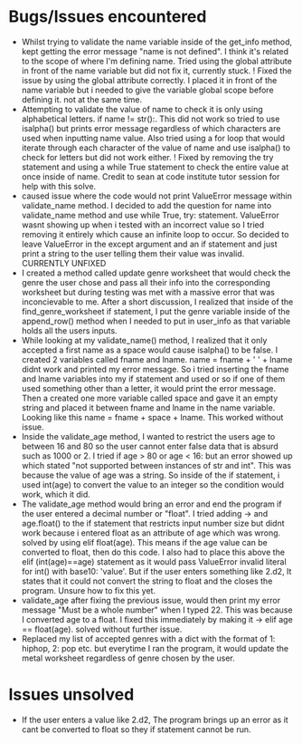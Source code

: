 # Bugs/Issues encountered 
- Whilst trying to validate the name variable inside of the get_info method, kept getting the error message "name is not defined". I think it's related to the scope of where I'm defining name. Tried using the global attribute in front of the name variable but did not fix it, currently stuck. ! Fixed the issue by using the global attribute correctly. I placed it in front of the name variable but i needed to give the variable global scope before defining it. not at the same time.
- Attempting to validate the value of name to check it is only using alphabetical letters. if name != str():. This did not work so tried to use isalpha() but prints error message regardless of which characters are used when inputting name value. Also tried using a for loop that would iterate through each character of the value of name and use isalpha() to check for letters but did not work either. ! Fixed by removing the try statement and using a while True statement to check the entire value at once inside of name. Credit to sean at code institute tutor session for help with this solve.
- caused issue where the code would not print ValueError message within validate_name method. I decided to add the question for name into validate_name method and use while True, try: statement. ValueError wasnt showing up when i tested with an incorrect value so I tried removing it entirely which cause an infinite loop to occur. So decided to leave ValueError in the except argument and an if statement and just print a string to the user telling them their value was invalid. CURRENTLY UNFIXED
- I created a method called update genre worksheet that would check the genre the user chose and pass all their info into the corresponding worksheet but during testing was met with a massive error that was inconcievable to me. After a short discussion, I realized that inside of the find_genre_worksheet if statement, I put the genre variable inside of the append_row() method when I needed to put in user_info as that variable holds all the users inputs.
- While looking at my validate_name() method, I realized that it only accepted a first name as a space would cause isalpha() to be false. I created 2 variables called fname and lname. name = fname + ' ' + lname didnt work and printed my error message. So i tried inserting the fname and lname variables into my if statement and used or so if one of them used something other than a letter, it would print the error message. Then a created one more variable called space and gave it an empty string and placed it between fname and lname in the name variable. Looking like this name = fname + space + lname. This worked without issue.
- Inside the validate_age method, I wanted to restrict the users age to between 16 and 80 so the user cannot enter false data that is absurd such as 1000 or 2. I tried if age > 80 or age < 16: but an error showed up which stated "not supported between instances of str and int". This was because the value of age was a string. So inside of the if statement, i used int(age) to convert the value to an integer so the condition would work, which it did.
- The validate_age method would bring an error and end the program if the user entered a decimal number or "float". I tried adding ->   and age.float() to the if statement that restricts input number size but didnt work because i entered float as an attribute of age which was wrong. solved by using elif float(age). This means if the age value can be converted to float, then do this code. I also had to place this above the elif (int(age)==age) statement as it would pass ValueError invalid literal for int() with base10: 'value'. But if the user enters something like 2.d2, It states that it could not convert the string to float and the closes the program. Unsure how to fix this yet.
- validate_age after fixing the previous issue, would then print my error message "Must be a whole number" when I typed 22. This was because I converted age to a float. I fixed this immediately by making it ->   elif age == float(age). solved without further issue.
- Replaced my list of accepted genres with a dict with the format of 1: hiphop, 2: pop etc. but everytime I ran the program, it would update the metal worksheet regardless of genre chosen by the user.



# Issues unsolved

- If the user enters a value like 2.d2, The program brings up an error as it cant be converted to float so they if statement cannot be run.
